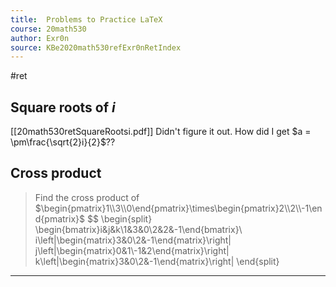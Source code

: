 ```yaml
---
title:  Problems to Practice LaTeX
course: 20math530
author: Exr0n
source: KBe2020math530refExr0nRetIndex
---
```

#ret

## Square roots of $i$
[[20math530retSquareRootsi.pdf]]
Didn't figure it out. How did I get $a = \pm\frac{\sqrt{2}i}{2}$??

## Cross product
> Find the cross product of $\begin{pmatrix}1\\3\\0\end{pmatrix}\times\begin{pmatrix}2\\2\\-1\end{pmatrix}$
$$
\begin{split}
\begin{bmatrix}i&j&k\\1&3&0\\2&2&-1\end{bmatrix}\\
i\left|\begin{matrix}3&0\\2&-1\end{matrix}\right|
j\left|\begin{matrix}0&1\\-1&2\end{matrix}\right|
k\left|\begin{matrix}3&0\\2&-1\end{matrix}\right|
\end{split}

---

